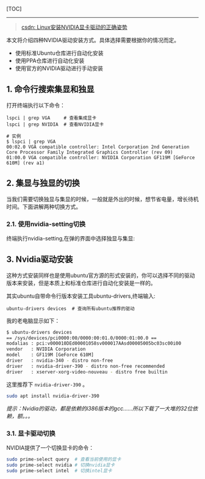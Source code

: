 <!--
+++
title       = "Linux安装NVIDIA显卡驱动"
description = "1. 命令行搜索集显和独显; 2. 集显与独显的切换; 3. Nvidia驱动安装"
date        = "2022-01-03"
tags        = []
categories  = ["1-os管理","11-linux"]
series      = []
keywords    = []
weight      = 5
toc         = true
draft       = false
+++ -->

[TOC]

---

> [csdn: Linux安装NVIDIA显卡驱动的正确姿势](https://blog.csdn.net/wf19930209/article/details/81877822)

本文将介绍四种NVIDIA驱动安装方式。具体选择需要根据你的情况而定。

+ 使用标准Ubuntu仓库进行自动化安装
+ 使用PPA仓库进行自动化安装
+ 使用官方的NVIDIA驱动进行手动安装

## 1. 命令行搜索集显和独显

打开终端执行以下命令：

```
lspci | grep VGA     # 查看集成显卡
lspci | grep NVIDIA  # 查看NVIDIA显卡

# 实例
$ lspci | grep VGA
00:02.0 VGA compatible controller: Intel Corporation 2nd Generation Core Processor Family Integrated Graphics Controller (rev 09)
01:00.0 VGA compatible controller: NVIDIA Corporation GF119M [GeForce 610M] (rev a1)
```

## 2. 集显与独显的切换

当我们需要切换独显与集显的时候，一般就是外出的时候，想节省电量，增长待机时间。下面讲解两种切换方式。

### 2.1. 使用nvidia-setting切换

终端执行nvidia-setting,在弹的界面中选择独显与集显:

## 3. Nvidia驱动安装

这种方式安装同样也是使用ubuntu官方源的形式安装的，你可以选择不同的驱动版本来安装，但是本质上和标准仓库进行自动化安装是一样的。

其实ubuntu自带命令行版本安装工具ubuntu-drivers,终端输入:

```
ubuntu-drivers devices  # 查询所有ubuntu推荐的驱动
```

我的老电脑显示如下：

```sh
$ ubuntu-drivers devices
== /sys/devices/pci0000:00/0000:00:01.0/0000:01:00.0 ==
modalias : pci:v000010DEd00001058sv000017AAsd00005005bc03sc00i00
vendor   : NVIDIA Corporation
model    : GF119M [GeForce 610M]
driver   : nvidia-340 - distro non-free
driver   : nvidia-driver-390 - distro non-free recommended
driver   : xserver-xorg-video-nouveau - distro free builtin
```

这里推荐下 `nvidia-driver-390` 。

```sh
sudo apt install nvidia-driver-390
```

*提示：Nvidia的驱动，都是依赖的i386版本的gcc……所以下载了一大堆的32位依赖，额。。。*

### 3.1. 显卡驱动切换

NVIDIA提供了一个切换显卡的命令：

```sh
sudo prime-select query  # 查看当前使用的显卡
sudo prime-select nvidia # 切换nvidia显卡
sudo prime-select intel  # 切换intel显卡
```
